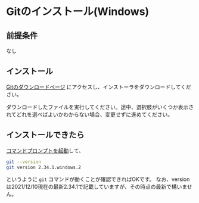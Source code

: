 # Gitのインストール(Windows)

## 前提条件
なし

## インストール
[Gitのダウンロードページ](https://git-scm.com/download) にアクセスし、インストーラをダウンロードしてください。

ダウンロードしたファイルを実行してください。途中、選択肢がいくつか表示されてどれを選べばよいかわからない場合、変更せずに進めてください。

## インストールできたら
[コマンドプロンプトを起動](tipsForWin.md#コマンドプロンプトの起動方法)して、

```sh
git --version
git version 2.34.1.windows.2
```
というように `git` コマンドが動くことが確認できればOKです。
なお、versionは2021/12/10現在の最新2.34.1で記載していますが、その時点の最新で構いません。
